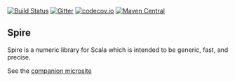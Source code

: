 [![Build Status](https://api.travis-ci.org/typelevel/spire.png)](https://travis-ci.org/typelevel/spire/)
[![Gitter](https://badges.gitter.im/Join%20Chat.svg)](https://gitter.im/typelevel/spire?utm_source=badge&utm_medium=badge&utm_campaign=pr-badge&utm_content=badge)
[![codecov.io](http://codecov.io/github/typelevel/spire/coverage.svg?branch=master)](http://codecov.io/github/typelevel/spire?branch=master)
[![Maven Central](https://maven-badges.herokuapp.com/maven-central/org.typelevel/spire_2.11/badge.svg)](https://maven-badges.herokuapp.com/maven-central/org.typelevel/spire_2.11)

## Spire

Spire is a numeric library for Scala which is intended to be generic, fast,
and precise.

See the [companion microsite](https://typelevel.github.io/spire/)